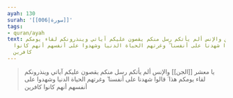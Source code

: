 ```yaml
---
ayah: 130
surah: '[[006|سورة]]'
tags:
- quran/ayah
text: يا معشر الجن والإنس ألم يأتكم رسل منكم يقصون عليكم آياتي وينذرونكم لقاء يومكم
  هذا ۚ قالوا شهدنا على أنفسنا ۖ وغرتهم الحياة الدنيا وشهدوا على أنفسهم أنهم كانوا
  كافرين
---
```

> يا معشر [[الجن]] والإنس ألم يأتكم رسل منكم يقصون عليكم آياتي وينذرونكم لقاء يومكم هذا ۚ قالوا شهدنا على أنفسنا ۖ وغرتهم الحياة الدنيا وشهدوا على أنفسهم أنهم كانوا كافرين

